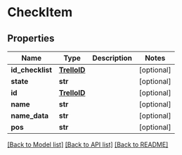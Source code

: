 # CheckItem

## Properties
Name | Type | Description | Notes
------------ | ------------- | ------------- | -------------
**id_checklist** | [**TrelloID**](TrelloID.md) |  | [optional] 
**state** | **str** |  | [optional] 
**id** | [**TrelloID**](TrelloID.md) |  | [optional] 
**name** | **str** |  | [optional] 
**name_data** | **str** |  | [optional] 
**pos** | **str** |  | [optional] 

[[Back to Model list]](../README.md#documentation-for-models) [[Back to API list]](../README.md#documentation-for-api-endpoints) [[Back to README]](../README.md)

